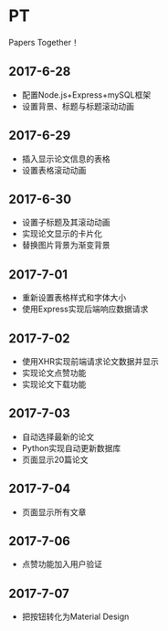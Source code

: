 # PT
Papers Together！

## 2017-6-28
* 配置Node.js+Express+mySQL框架
* 设置背景、标题与标题滚动动画

## 2017-6-29
* 插入显示论文信息的表格
* 设置表格滚动动画

## 2017-6-30
* 设置子标题及其滚动动画
* 实现论文显示的卡片化
* 替换图片背景为渐变背景

## 2017-7-01
* 重新设置表格样式和字体大小
* 使用Express实现后端响应数据请求

## 2017-7-02
* 使用XHR实现前端请求论文数据并显示
* 实现论文点赞功能
* 实现论文下载功能

## 2017-7-03
* 自动选择最新的论文
* Python实现自动更新数据库
* 页面显示20篇论文

## 2017-7-04
* 页面显示所有文章

## 2017-7-06
* 点赞功能加入用户验证

## 2017-7-07
* 把按钮转化为Material Design